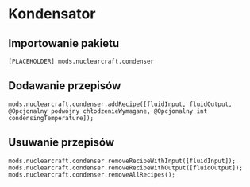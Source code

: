 # Kondensator

## Importowanie pakietu
`[PLACEHOLDER] mods.nuclearcraft.condenser`

## Dodawanie przepisów
```zenscript
mods.nuclearcraft.condenser.addRecipe([fluidInput, fluidOutput, @Opcjonalny podwójny chłodzenieWymagane, @Opcjonalny int condensingTemperature]);
```

## Usuwanie przepisów
```zenscript
mods.nuclearcraft.condenser.removeRecipeWithInput([fluidInput]);
mods.nuclearcraft.condenser.removeRecipeWithOutput([fluidOutput]);
mods.nuclearcraft.condenser.removeAllRecipes();
```